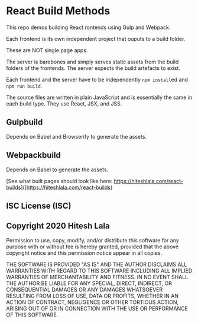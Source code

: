 # React Build Methods


This repo demos building React rontends using Gulp and Webpack.

Each frontend is its own independent project that ouputs to a build folder.

These are NOT single page apps.


The server is barebones and simply serves static assets from the build folders of the frontends.  The server expects the build artefacts to exist.


Each frontend and the server have to be independently `npm install`ed and `npm run build`.


The source files are written in plain JavaScript and is essentially the same in each build type.  They use React, JSX, and JSS.


## Gulpbuild
Depends on Babel and Browserify to generate the assets.


## Webpackbuild
Depends on Babel to generate the assets.


[See what built pages should look like here: https://hiteshlala.com/react-builds]([https://hiteshlala.com/react-builds)



## ISC License (ISC)
## Copyright 2020 Hitesh Lala

Permission to use, copy, modify, and/or distribute this software for any purpose with or without fee is hereby granted, provided that the above copyright notice and this permission notice appear in all copies.

THE SOFTWARE IS PROVIDED "AS IS" AND THE AUTHOR DISCLAIMS ALL WARRANTIES WITH REGARD TO THIS SOFTWARE INCLUDING ALL IMPLIED WARRANTIES OF MERCHANTABILITY AND FITNESS. IN NO EVENT SHALL THE AUTHOR BE LIABLE FOR ANY SPECIAL, DIRECT, INDIRECT, OR CONSEQUENTIAL DAMAGES OR ANY DAMAGES WHATSOEVER RESULTING FROM LOSS OF USE, DATA OR PROFITS, WHETHER IN AN ACTION OF CONTRACT, NEGLIGENCE OR OTHER TORTIOUS ACTION, ARISING OUT OF OR IN CONNECTION WITH THE USE OR PERFORMANCE OF THIS SOFTWARE.


